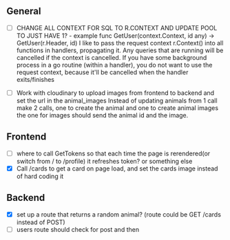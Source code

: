 ## General

- [ ] CHANGE ALL CONTEXT FOR SQL TO R.CONTEXT AND UPDATE POOL TO JUST HAVE 1?
      - example func GetUser(context.Context, id any) -> GetUser(r.Header, id)
            I like to pass the request context r.Context() into all functions in handlers, propagating it. Any queries that are running will be cancelled if the context is cancelled. 
            If you have some background process in a go routine (within a handler), you do not want to use the request context, because it'll be cancelled when the handler exits/finishes 

- [ ] Work with cloudinary to upload images from frontend to backend and set the url in the animal_images
      Instead of updating animals from 1 call make 2 calls, one to create the animal and one to create animal images
      the one for images should send the animal id and the image.

## Frontend
- [ ] where to call GetTokens so that each time the page is rerendered(or switch from / to /profile) it refreshes token? or something else
- [x] Call /cards to get a card on page load, and set the cards image instead of hard coding it

## Backend

- [x] set up a route that returns a random animal? (route could be GET /cards instead of POST)
- [ ] users route should check for post and then  
